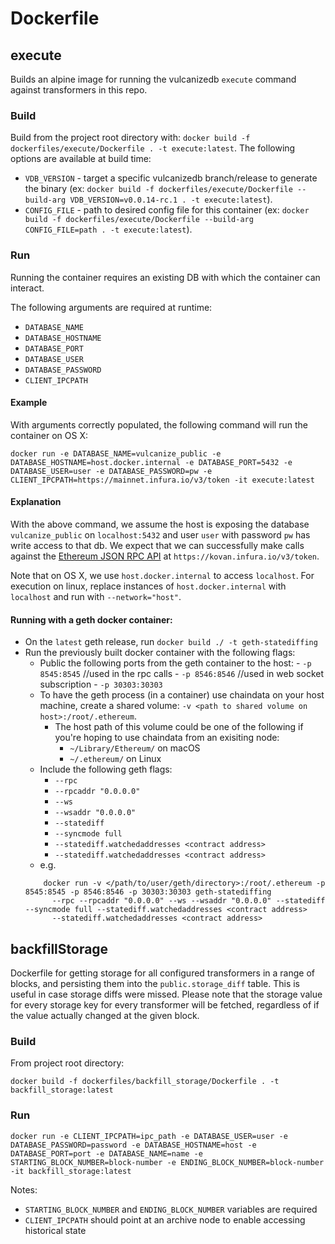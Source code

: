 # Dockerfile

## execute
Builds an alpine image for running the vulcanizedb `execute` command against transformers in this repo.

### Build
Build from the project root directory with: `docker build -f dockerfiles/execute/Dockerfile . -t execute:latest`.
The following options are available at build time:
- `VDB_VERSION` - target a specific vulcanizedb branch/release to generate the binary (ex: `docker build -f dockerfiles/execute/Dockerfile --build-arg VDB_VERSION=v0.0.14-rc.1 . -t execute:latest`).
- `CONFIG_FILE` - path to desired config file for this container (ex: `docker build -f dockerfiles/execute/Dockerfile --build-arg CONFIG_FILE=path . -t execute:latest`).

### Run
Running the container requires an existing DB with which the container can interact.

The following arguments are required at runtime:

- `DATABASE_NAME`
- `DATABASE_HOSTNAME`
- `DATABASE_PORT`
- `DATABASE_USER`
- `DATABASE_PASSWORD`
- `CLIENT_IPCPATH`

#### Example

With arguments correctly populated, the following command will run the container on OS X:

```
docker run -e DATABASE_NAME=vulcanize_public -e DATABASE_HOSTNAME=host.docker.internal -e DATABASE_PORT=5432 -e DATABASE_USER=user -e DATABASE_PASSWORD=pw -e CLIENT_IPCPATH=https://mainnet.infura.io/v3/token -it execute:latest
```

#### Explanation

With the above command, we assume the host is exposing the database `vulcanize_public` on `localhost:5432` and user `user` with password `pw` has write access to that db.
We expect that we can successfully make calls against the [Ethereum JSON RPC API](https://github.com/ethereum/wiki/wiki/JSON-RPC) at `https://kovan.infura.io/v3/token`.

Note that on OS X, we use `host.docker.internal` to access `localhost`.
For execution on linux, replace instances of `host.docker.internal` with `localhost` and run with `--network="host"`.

#### Running with a geth docker container:
- On the `latest` geth release, run `docker build ./ -t geth-statediffing`
- Run the previously built docker container with the following flags:
    - Public the following ports from the geth container to the host:
          - `-p 8545:8545` //used in the rpc calls
          - `-p 8546:8546` //used in web socket subscription
          - `-p 30303:30303`
    - To have the geth process (in a container) use chaindata on your host machine, create a shared volume: `-v <path to shared volume on host>:/root/.ethereum`.
        - The host path of this volume could be one of the following if you're hoping to use chaindata from an exisiting node:
           - `~/Library/Ethereum/` on macOS
           - `~/.ethereum/` on Linux
     - Include the following geth flags:
        - `--rpc`
        - `--rpcaddr "0.0.0.0"`
        - `--ws`
        - `--wsaddr "0.0.0.0"`
        - `--statediff`
        - `--syncmode full`
        - `--statediff.watchedaddresses <contract address>`
        - `--statediff.watchedaddresses <contract address>`
    - e.g.
    ```shell script
        docker run -v </path/to/user/geth/directory>:/root/.ethereum -p 8545:8545 -p 8546:8546 -p 30303:30303 geth-statediffing
          --rpc --rpcaddr "0.0.0.0" --ws --wsaddr "0.0.0.0" --statediff --syncmode full --statediff.watchedaddresses <contract address>
          --statediff.watchedaddresses <contract address>
    ```

## backfillStorage
Dockerfile for getting storage for all configured transformers in a range of blocks, and persisting them into the
`public.storage_diff` table. This is useful in case storage diffs were missed. Please note that the storage value for
every storage key for every transformer will be fetched, regardless of if the value actually changed at the given block.

### Build
From project root directory:
```
docker build -f dockerfiles/backfill_storage/Dockerfile . -t backfill_storage:latest
```

### Run
```
docker run -e CLIENT_IPCPATH=ipc_path -e DATABASE_USER=user -e DATABASE_PASSWORD=password -e DATABASE_HOSTNAME=host -e DATABASE_PORT=port -e DATABASE_NAME=name -e STARTING_BLOCK_NUMBER=block-number -e ENDING_BLOCK_NUMBER=block-number -it backfill_storage:latest
```
Notes:
- `STARTING_BLOCK_NUMBER` and `ENDING_BLOCK_NUMBER` variables are required
- `CLIENT_IPCPATH` should point at an archive node to enable accessing historical state
